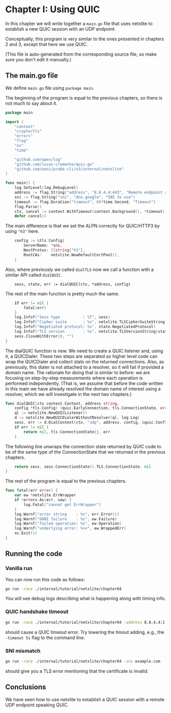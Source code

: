 
# Chapter I: Using QUIC

In this chapter we will write together a `main.go` file that
uses netxlite to establish a new QUIC session with an UDP endpoint.

Conceptually, this program is very similar to the ones presented
in chapters 2 and 3, except that here we use QUIC.

(This file is auto-generated from the corresponding source file,
so make sure you don't edit it manually.)

## The main.go file

We define `main.go` file using `package main`.

The beginning of the program is equal to the previous chapters,
so there is not much to say about it.

```Go
package main

import (
	"context"
	"crypto/tls"
	"errors"
	"flag"
	"os"
	"time"

	"github.com/apex/log"
	"github.com/lucas-clemente/quic-go"
	"github.com/ooni/probe-cli/v3/internal/netxlite"
)

func main() {
	log.SetLevel(log.DebugLevel)
	address := flag.String("address", "8.8.4.4:443", "Remote endpoint address")
	sni := flag.String("sni", "dns.google", "SNI to use")
	timeout := flag.Duration("timeout", 60*time.Second, "Timeout")
	flag.Parse()
	ctx, cancel := context.WithTimeout(context.Background(), *timeout)
	defer cancel()
```

The main difference is that we set the ALPN correctly for
QUIC/HTTP3 by using `"h3"` here.

```Go
	config := &tls.Config{
		ServerName: *sni,
		NextProtos: []string{"h3"},
		RootCAs:    netxlite.NewDefaultCertPool(),
	}
```

Also, where previously we called `dialTLS` now we call
a function with a similar API called `dialQUIC`.

```
	sess, state, err := dialQUIC(ctx, *address, config)
```

The rest of the main function is pretty much the same.

```Go
	if err != nil {
		fatal(err)
	}
	log.Infof("Sess type          : %T", sess)
	log.Infof("Cipher suite       : %s", netxlite.TLSCipherSuiteString(state.CipherSuite))
	log.Infof("Negotiated protocol: %s", state.NegotiatedProtocol)
	log.Infof("TLS version        : %s", netxlite.TLSVersionString(state.Version))
	sess.CloseWithError(0, "")
}

```

The dialQUIC function is new. We need to create a QUIC listener
and, using it, a QUICDialer. These two steps are separated so
higher level code can wrap the QUICDialer and collect stats on
the returned connections. Also, as previously, this dialer is
not attached to a resolver, so it will fail if provided a domain
name. The rationale for doing that is similar to before: we
are focusing on step-by-step measurements where each operation
is performed independently. (That is, we assume that before
the code written in this main we have already resolved the
domain name of interest using a resolver, which we will investigate
in the next two chapters.)

```Go
func dialQUIC(ctx context.Context, address string,
	config *tls.Config) (quic.EarlyConnection, tls.ConnectionState, error) {
	ql := netxlite.NewQUICListener()
	d := netxlite.NewQUICDialerWithoutResolver(ql, log.Log)
	sess, err := d.DialContext(ctx, "udp", address, config, &quic.Config{})
	if err != nil {
		return nil, tls.ConnectionState{}, err
	}
```

The following line unwraps the connection state returned by
QUIC code to be of the same type of the ConnectionState that
we returned in the previous chapters.

```Go
	return sess, sess.ConnectionState().TLS.ConnectionState, nil
}

```

The rest of the program is equal to the previous chapters.

```Go
func fatal(err error) {
	var ew *netxlite.ErrWrapper
	if !errors.As(err, &ew) {
		log.Fatal("cannot get ErrWrapper")
	}
	log.Warnf("error string    : %s", err.Error())
	log.Warnf("OONI failure    : %s", ew.Failure)
	log.Warnf("failed operation: %s", ew.Operation)
	log.Warnf("underlying error: %+v", ew.WrappedErr)
	os.Exit(1)
}

```

## Running the code

### Vanilla run

You can now run this code as follows:

```bash
go run -race ./internal/tutorial/netxlite/chapter04
```

You will see debug logs describing what is happening along with timing info.

### QUIC handshake timeout

```bash
go run -race ./internal/tutorial/netxlite/chapter04 -address 8.8.4.4:1
```

should cause a QUIC timeout error. Try lowering the timout adding, e.g.,
the `-timeout 5s` flag to the command line.

### SNI mismatch

```bash
go run -race ./internal/tutorial/netxlite/chapter04 -sni example.com
```

should give you a TLS error mentioning that the certificate is invalid.

## Conclusions

We have seen how to use netxlite to establish a QUIC session
with a remote UDP endpoint speaking QUIC.
